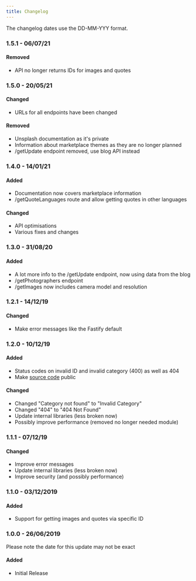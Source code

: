 ```yaml
---
title: Changelog
---
```


The changelog dates use the DD-MM-YYY format.

### 1.5.1 - 06/07/21
#### Removed
* API no longer returns IDs for images and quotes

### 1.5.0 - 20/05/21
#### Changed
* URLs for all endpoints have been changed
#### Removed
* Unsplash documentation as it's private
* Information about marketplace themes as they are no longer planned
* /getUpdate endpoint removed, use blog API instead

### 1.4.0 - 14/01/21
#### Added
* Documentation now covers marketplace information
* /getQuoteLanguages route and allow getting quotes in other languages

#### Changed
* API optimisations
* Various fixes and changes

### 1.3.0 - 31/08/20
#### Added
* A lot more info to the /getUpdate endpoint, now using data from the blog
* /getPhotographers endpoint
* /getImages now includes camera model and resolution

### 1.2.1 - 14/12/19
#### Changed
* Make error messages like the Fastify default

### 1.2.0 - 10/12/19
#### Added
* Status codes on invalid ID and invalid category (400) as well as 404
* Make [source code](https://github.com/mue/api) public

#### Changed
* Changed "Category not found" to "Invalid Category"
* Changed "404" to "404 Not Found"
* Update internal libraries (less broken now)
* Possibly improve performance (removed no longer needed module)

### 1.1.1 - 07/12/19
#### Changed
* Improve error messages
* Update internal libraries (less broken now)
* Improve security (and possibly performance)

### 1.1.0 - 03/12/2019
#### Added
* Support for getting images and quotes via specific ID

### 1.0.0 - 26/06/2019
Please note the date for this update may not be exact
#### Added
* Initial Release
